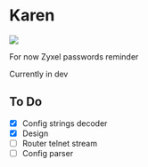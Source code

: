 # Karen
![](https://www.codefactor.io/repository/github/inzame/karen)

For now Zyxel passwords reminder

Currently in dev

## To Do
- [x] Config strings decoder
- [x] Design
- [ ] Router telnet stream
- [ ] Config parser 
